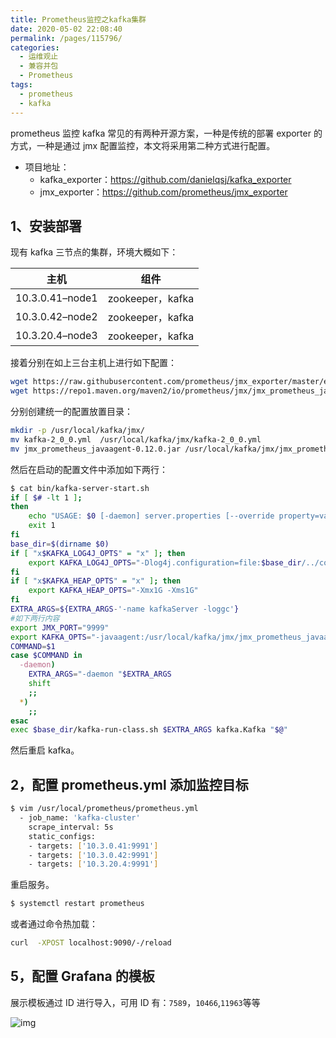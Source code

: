 ```yaml
---
title: Prometheus监控之kafka集群
date: 2020-05-02 22:08:40
permalink: /pages/115796/
categories:
  - 运维观止
  - 兼容并包
  - Prometheus
tags:
  - prometheus
  - kafka
---
```


prometheus 监控 kafka 常见的有两种开源方案，一种是传统的部署 exporter 的方式，一种是通过 jmx 配置监控，本文将采用第二种方式进行配置。



- 项目地址：
  - kafka_exporter：https://github.com/danielqsj/kafka_exporter
  - jmx_exporter：https://github.com/prometheus/jmx_exporter



## 1、安装部署



现有 kafka 三节点的集群，环境大概如下：



| 主机            | 组件             |
| --------------- | ---------------- |
| 10.3.0.41–node1 | zookeeper，kafka |
| 10.3.0.42–node2 | zookeeper，kafka |
| 10.3.20.4–node3 | zookeeper，kafka |



接着分别在如上三台主机上进行如下配置：



```sh
wget https://raw.githubusercontent.com/prometheus/jmx_exporter/master/example_configs/kafka-2_0_0.yml
wget https://repo1.maven.org/maven2/io/prometheus/jmx/jmx_prometheus_javaagent/0.12.0/jmx_prometheus_javaagent-0.12.0.jar
```



分别创建统一的配置放置目录：



```sh
mkdir -p /usr/local/kafka/jmx/
mv kafka-2_0_0.yml  /usr/local/kafka/jmx/kafka-2_0_0.yml
mv jmx_prometheus_javaagent-0.12.0.jar /usr/local/kafka/jmx/jmx_prometheus_javaagent-0.12.0.jar
```



然后在启动的配置文件中添加如下两行：



```sh
$ cat bin/kafka-server-start.sh
if [ $# -lt 1 ];
then
    echo "USAGE: $0 [-daemon] server.properties [--override property=value]*"
    exit 1
fi
base_dir=$(dirname $0)
if [ "x$KAFKA_LOG4J_OPTS" = "x" ]; then
    export KAFKA_LOG4J_OPTS="-Dlog4j.configuration=file:$base_dir/../config/log4j.properties"
fi
if [ "x$KAFKA_HEAP_OPTS" = "x" ]; then
    export KAFKA_HEAP_OPTS="-Xmx1G -Xms1G"
fi
EXTRA_ARGS=${EXTRA_ARGS-'-name kafkaServer -loggc'}
#如下两行内容
export JMX_PORT="9999"
export KAFKA_OPTS="-javaagent:/usr/local/kafka/jmx/jmx_prometheus_javaagent-0.12.0.jar=9991:/usr/local/kafka/jmx/kafka-2_0_0.yml"
COMMAND=$1
case $COMMAND in
  -daemon)
    EXTRA_ARGS="-daemon "$EXTRA_ARGS
    shift
    ;;
  *)
    ;;
esac
exec $base_dir/kafka-run-class.sh $EXTRA_ARGS kafka.Kafka "$@"
```



然后重启 kafka。



## 2，配置 prometheus.yml 添加监控目标



```sh
$ vim /usr/local/prometheus/prometheus.yml
  - job_name: 'kafka-cluster'
    scrape_interval: 5s
    static_configs:
    - targets: ['10.3.0.41:9991']
    - targets: ['10.3.0.42:9991']
    - targets: ['10.3.20.4:9991']
```



重启服务。



```sh
$ systemctl restart prometheus
```



或者通过命令热加载：



```sh
curl  -XPOST localhost:9090/-/reload
```



## 5，配置 Grafana 的模板



展示模板通过 ID 进行导入，可用 ID 有：`7589`，`10466`,`11963`等等





![img](https://tvax3.sinaimg.cn/large/71cfeb93gy1geeedt19yej21ym10ywof.jpg)
